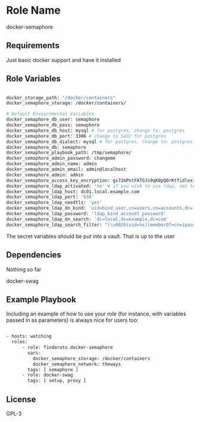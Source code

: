Role Name
=========

docker-semaphore

Requirements
------------

Just basic docker support and have it installed

Role Variables
--------------

```bash

docker_storage_path: "/docker/containers"
docker_semaphore_storage: /docker/containers/

# Default Enviornmental Variables
docker_semaphore_db_user: semaphore
docker_semaphore_db_pass: semaphore
docker_semaphore_db_host: mysql # for postgres, change to: postgres
docker_semaphore_db_port: 3306 # change to 5432 for postgres
docker_semaphore_db_dialect: mysql # for postgres, change to: postgres
docker_semaphore_db: semaphore
docker_semaphore_playbook_path: /tmp/semaphore/
docker_semaphore_admin_password: changeme
docker_semaphore_admin_name: admin
docker_semaphore_admin_email: admin@localhost
docker_semaphore_admin: admin
docker_semaphore_access_key_encryption: gs72mPntFATGJs9qK0pQ0rKtfidlexiMjYCH9gWKhTU=
docker_semaphore_ldap_activated: 'no' # if you wish to use ldap, set to: 'yes' 
docker_semaphore_ldap_host: dc01.local.example.com
docker_semaphore_ldap_port: '636'
docker_semaphore_ldap_needtls: 'yes'
docker_semaphore_ldap_dn_bind: 'uid=bind_user,cn=users,cn=accounts,dc=local,dc=shiftsystems,dc=net'
docker_semaphore_ldap_password: 'ldap_bind_account_password'
docker_semaphore_ldap_dn_search: 'dc=local,dc=example,dc=com'
docker_semaphore_ldap_search_filter: "(\u0026(uid=%s)(memberOf=cn=ipausers,cn=groups,cn=accounts,dc=local,dc=example,dc=com))"

```

The secret variables should be put into a vault.  That is up to the user

Dependencies
------------

Nothing so far

docker-swag

Example Playbook
----------------

Including an example of how to use your role (for instance, with variables passed in as parameters) is always nice for users too:

```bash

- hosts: watching
  roles:
      - role: findarato.docker-semaphore
        vars:
          docker_semaphore_storage: /docker/containers
          docker_semaphore_network: theways
        tags: [ semaphore ]
      - role: docker-swag
        tags: [ setup, proxy ]
```

License
-------

GPL-3
